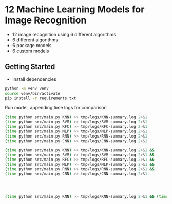 # 12 Machine Learning Models for Image Recognition
- 12 image recognition using 6 different algorithms
- 6 different algorithms
- 6 package models
- 6 custom models

## Getting Started

- Install dependencies

```sh
python -m venv venv
source venv/bin/activate
pip install -r requirements.txt
```


Run model, appending time logs for comparison
```sh
(time python src/main.py KNN) >> tmp/logs/KNN-summary.log 2>&1
(time python src/main.py SVM) >> tmp/logs/SVM-summary.log 2>&1
(time python src/main.py RFC) >> tmp/logs/RFC-summary.log 2>&1
(time python src/main.py MLP) >> tmp/logs/MLP-summary.log 2>&1
(time python src/main.py RNN) >> tmp/logs/RNN-summary.log 2>&1
(time python src/main.py CNN) >> tmp/logs/CNN-summary.log 2>&1

(time python src/main.py KNN) >> tmp/logs/KNN-summary.log 2>&1 &&
(time python src/main.py SVM) >> tmp/logs/SVM-summary.log 2>&1 &&
(time python src/main.py RFC) >> tmp/logs/RFC-summary.log 2>&1 &&
(time python src/main.py MLP) >> tmp/logs/MLP-summary.log 2>&1 &&
(time python src/main.py RNN) >> tmp/logs/RNN-summary.log 2>&1 &&
(time python src/main.py CNN) >> tmp/logs/CNN-summary.log 2>&1




(time python src/main.py KNN) >> tmp/logs/KNN-summary.log 2>&1 && (time python src/main.py RNN) >> tmp/logs/RNN-summary.log 2>&1
```
